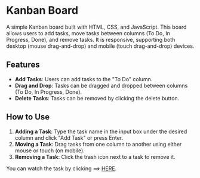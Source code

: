 # Kanban Board

A simple Kanban board built with HTML, CSS, and JavaScript. This board allows users to add tasks, move tasks between columns (To Do, In Progress, Done), and remove tasks. It is responsive, supporting both desktop (mouse drag-and-drop) and mobile (touch drag-and-drop) devices.


## Features
- **Add Tasks**: Users can add tasks to the "To Do" column.
- **Drag and Drop**: Tasks can be dragged and dropped between columns (To Do, In Progress, Done).
- **Delete Tasks**: Tasks can be removed by clicking the delete button.


## How to Use
1. **Adding a Task**: Type the task name in the input box under the desired column and click "Add Task" or press Enter.
2. **Moving a Task**: Drag tasks from one column to another using either mouse or touch (on mobile).
3. **Removing a Task**: Click the trash icon next to a task to remove it.

You can watch the task by clicking ==> [HERE](https://aviihs.github.io/Task_B/INDEX.HTML).


